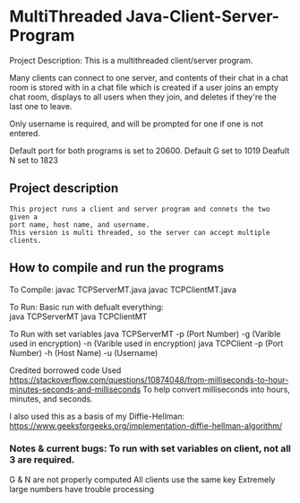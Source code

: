 # MultiThreaded Java-Client-Server-Program

Project Description:
This is a multithreaded client/server program.

Many clients can connect to one server, and contents of their chat in a chat room
is stored with in a chat file which is created if a user joins an empty chat room,
displays to all users when they join, and deletes if they're the last one to leave.


 
Only username is required, and will be prompted for one if
one is not entered.

Default port for both programs is set to 20600.
Default G set to 1019
Deafult N set to 1823

## Project description
	This project runs a client and server program and connets the two given a 
	port name, host name, and username.
	This version is multi threaded, so the server can accept multiple clients.

## How to compile and run the programs
	
To Compile:
	javac TCPServerMT.java
	javac TCPClientMT.java

To Run:
Basic run with defualt everything:	
	java TCPServerMT
	java TCPClientMT

To Run with set variables
	java TCPServerMT -p (Port Number) -g (Varible used in encryption) -n (Varible used in encryption)
	java TCPClient -p (Port Number) -h (Host Name) -u (Username)

Credited borrowed code
Used https://stackoverflow.com/questions/10874048/from-milliseconds-to-hour-minutes-seconds-and-milliseconds
To help convert milliseconds into hours, minutes, and seconds.

I also used this as a basis of my Diffie-Hellman:
https://www.geeksforgeeks.org/implementation-diffie-hellman-algorithm/

### Notes & current bugs: To run with set variables on client, not all 3 are required.
G & N are not properly computed
All clients use the same key
Extremely large numbers have trouble processing
